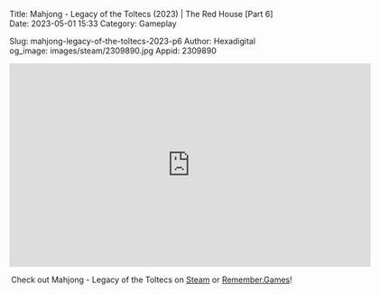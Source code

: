 Title: Mahjong - Legacy of the Toltecs (2023) | The Red House [Part 6]
Date: 2023-05-01 15:33
Category: Gameplay

Slug: mahjong-legacy-of-the-toltecs-2023-p6
Author: Hexadigital
og_image: images/steam/2309890.jpg
Appid: 2309890

<center><iframe src="https://www.youtube.com/embed/Y3rgCJMaWCs?feature=oembed" allow="accelerometer; autoplay; encrypted-media; gyroscope; picture-in-picture" width="640" height="360" frameborder="0"></iframe>

Check out Mahjong - Legacy of the Toltecs on [Steam](https://store.steampowered.com/app/2309890/?curator_clanid=34633900) or [Remember.Games](https://remember.games/game/7725/mahjong-legacy-of-the-toltecs/)!</center>